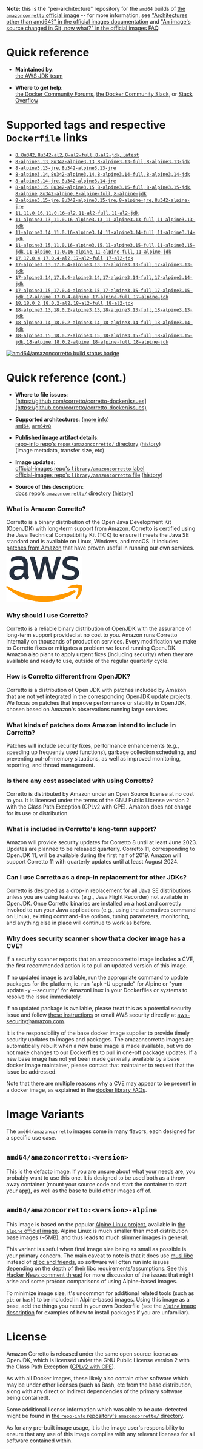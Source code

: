 <!--

********************************************************************************

WARNING:

    DO NOT EDIT "amazoncorretto/README.md"

    IT IS AUTO-GENERATED

    (from the other files in "amazoncorretto/" combined with a set of templates)

********************************************************************************

-->

**Note:** this is the "per-architecture" repository for the `amd64` builds of [the `amazoncorretto` official image](https://hub.docker.com/_/amazoncorretto) -- for more information, see ["Architectures other than amd64?" in the official images documentation](https://github.com/docker-library/official-images#architectures-other-than-amd64) and ["An image's source changed in Git, now what?" in the official images FAQ](https://github.com/docker-library/faq#an-images-source-changed-in-git-now-what).

# Quick reference

-	**Maintained by**:  
	[the AWS JDK team](https://github.com/corretto/corretto-docker)

-	**Where to get help**:  
	[the Docker Community Forums](https://forums.docker.com/), [the Docker Community Slack](https://dockr.ly/slack), or [Stack Overflow](https://stackoverflow.com/search?tab=newest&q=docker)

# Supported tags and respective `Dockerfile` links

-	[`8`, `8u342`, `8u342-al2`, `8-al2-full`, `8-al2-jdk`, `latest`](https://github.com/corretto/corretto-docker/blob/8dcae9decc3e23f2f743c772a2438e92096cab4d/8/jdk/al2/Dockerfile)
-	[`8-alpine3.13`, `8u342-alpine3.13`, `8-alpine3.13-full`, `8-alpine3.13-jdk`](https://github.com/corretto/corretto-docker/blob/8dcae9decc3e23f2f743c772a2438e92096cab4d/8/jdk/alpine/3.13/Dockerfile)
-	[`8-alpine3.13-jre`, `8u342-alpine3.13-jre`](https://github.com/corretto/corretto-docker/blob/8dcae9decc3e23f2f743c772a2438e92096cab4d/8/jre/alpine/3.13/Dockerfile)
-	[`8-alpine3.14`, `8u342-alpine3.14`, `8-alpine3.14-full`, `8-alpine3.14-jdk`](https://github.com/corretto/corretto-docker/blob/8dcae9decc3e23f2f743c772a2438e92096cab4d/8/jdk/alpine/3.14/Dockerfile)
-	[`8-alpine3.14-jre`, `8u342-alpine3.14-jre`](https://github.com/corretto/corretto-docker/blob/8dcae9decc3e23f2f743c772a2438e92096cab4d/8/jre/alpine/3.14/Dockerfile)
-	[`8-alpine3.15`, `8u342-alpine3.15`, `8-alpine3.15-full`, `8-alpine3.15-jdk`, `8-alpine`, `8u342-alpine`, `8-alpine-full`, `8-alpine-jdk`](https://github.com/corretto/corretto-docker/blob/8dcae9decc3e23f2f743c772a2438e92096cab4d/8/jdk/alpine/3.15/Dockerfile)
-	[`8-alpine3.15-jre`, `8u342-alpine3.15-jre`, `8-alpine-jre`, `8u342-alpine-jre`](https://github.com/corretto/corretto-docker/blob/8dcae9decc3e23f2f743c772a2438e92096cab4d/8/jre/alpine/3.15/Dockerfile)
-	[`11`, `11.0.16`, `11.0.16-al2`, `11-al2-full`, `11-al2-jdk`](https://github.com/corretto/corretto-docker/blob/8dcae9decc3e23f2f743c772a2438e92096cab4d/11/jdk/al2/Dockerfile)
-	[`11-alpine3.13`, `11.0.16-alpine3.13`, `11-alpine3.13-full`, `11-alpine3.13-jdk`](https://github.com/corretto/corretto-docker/blob/8dcae9decc3e23f2f743c772a2438e92096cab4d/11/jdk/alpine/3.13/Dockerfile)
-	[`11-alpine3.14`, `11.0.16-alpine3.14`, `11-alpine3.14-full`, `11-alpine3.14-jdk`](https://github.com/corretto/corretto-docker/blob/8dcae9decc3e23f2f743c772a2438e92096cab4d/11/jdk/alpine/3.14/Dockerfile)
-	[`11-alpine3.15`, `11.0.16-alpine3.15`, `11-alpine3.15-full`, `11-alpine3.15-jdk`, `11-alpine`, `11.0.16-alpine`, `11-alpine-full`, `11-alpine-jdk`](https://github.com/corretto/corretto-docker/blob/8dcae9decc3e23f2f743c772a2438e92096cab4d/11/jdk/alpine/3.15/Dockerfile)
-	[`17`, `17.0.4`, `17.0.4-al2`, `17-al2-full`, `17-al2-jdk`](https://github.com/corretto/corretto-docker/blob/8dcae9decc3e23f2f743c772a2438e92096cab4d/17/jdk/al2/Dockerfile)
-	[`17-alpine3.13`, `17.0.4-alpine3.13`, `17-alpine3.13-full`, `17-alpine3.13-jdk`](https://github.com/corretto/corretto-docker/blob/8dcae9decc3e23f2f743c772a2438e92096cab4d/17/jdk/alpine/3.13/Dockerfile)
-	[`17-alpine3.14`, `17.0.4-alpine3.14`, `17-alpine3.14-full`, `17-alpine3.14-jdk`](https://github.com/corretto/corretto-docker/blob/8dcae9decc3e23f2f743c772a2438e92096cab4d/17/jdk/alpine/3.14/Dockerfile)
-	[`17-alpine3.15`, `17.0.4-alpine3.15`, `17-alpine3.15-full`, `17-alpine3.15-jdk`, `17-alpine`, `17.0.4-alpine`, `17-alpine-full`, `17-alpine-jdk`](https://github.com/corretto/corretto-docker/blob/8dcae9decc3e23f2f743c772a2438e92096cab4d/17/jdk/alpine/3.15/Dockerfile)
-	[`18`, `18.0.2`, `18.0.2-al2`, `18-al2-full`, `18-al2-jdk`](https://github.com/corretto/corretto-docker/blob/8dcae9decc3e23f2f743c772a2438e92096cab4d/18/jdk/al2/Dockerfile)
-	[`18-alpine3.13`, `18.0.2-alpine3.13`, `18-alpine3.13-full`, `18-alpine3.13-jdk`](https://github.com/corretto/corretto-docker/blob/8dcae9decc3e23f2f743c772a2438e92096cab4d/18/jdk/alpine/3.13/Dockerfile)
-	[`18-alpine3.14`, `18.0.2-alpine3.14`, `18-alpine3.14-full`, `18-alpine3.14-jdk`](https://github.com/corretto/corretto-docker/blob/8dcae9decc3e23f2f743c772a2438e92096cab4d/18/jdk/alpine/3.14/Dockerfile)
-	[`18-alpine3.15`, `18.0.2-alpine3.15`, `18-alpine3.15-full`, `18-alpine3.15-jdk`, `18-alpine`, `18.0.2-alpine`, `18-alpine-full`, `18-alpine-jdk`](https://github.com/corretto/corretto-docker/blob/8dcae9decc3e23f2f743c772a2438e92096cab4d/18/jdk/alpine/3.15/Dockerfile)

[![amd64/amazoncorretto build status badge](https://img.shields.io/jenkins/s/https/doi-janky.infosiftr.net/job/multiarch/job/amd64/job/amazoncorretto.svg?label=amd64/amazoncorretto%20%20build%20job)](https://doi-janky.infosiftr.net/job/multiarch/job/amd64/job/amazoncorretto/)

# Quick reference (cont.)

-	**Where to file issues**:  
	[https://github.com/corretto/corretto-docker/issues](https://github.com/corretto/corretto-docker/issues)

-	**Supported architectures**: ([more info](https://github.com/docker-library/official-images#architectures-other-than-amd64))  
	[`amd64`](https://hub.docker.com/r/amd64/amazoncorretto/), [`arm64v8`](https://hub.docker.com/r/arm64v8/amazoncorretto/)

-	**Published image artifact details**:  
	[repo-info repo's `repos/amazoncorretto/` directory](https://github.com/docker-library/repo-info/blob/master/repos/amazoncorretto) ([history](https://github.com/docker-library/repo-info/commits/master/repos/amazoncorretto))  
	(image metadata, transfer size, etc)

-	**Image updates**:  
	[official-images repo's `library/amazoncorretto` label](https://github.com/docker-library/official-images/issues?q=label%3Alibrary%2Famazoncorretto)  
	[official-images repo's `library/amazoncorretto` file](https://github.com/docker-library/official-images/blob/master/library/amazoncorretto) ([history](https://github.com/docker-library/official-images/commits/master/library/amazoncorretto))

-	**Source of this description**:  
	[docs repo's `amazoncorretto/` directory](https://github.com/docker-library/docs/tree/master/amazoncorretto) ([history](https://github.com/docker-library/docs/commits/master/amazoncorretto))

### What is Amazon Corretto?

Corretto is a binary distribution of the Open Java Development Kit (OpenJDK) with long-term support from Amazon. Corretto is certified using the Java Technical Compatibility Kit (TCK) to ensure it meets the Java SE standard and is available on Linux, Windows, and macOS. It includes [patches from Amazon](https://docs.aws.amazon.com/corretto/latest/corretto-8-ug/patches.html) that have proven useful in running our own services.

![logo](https://raw.githubusercontent.com/docker-library/docs/e7106eecc0140176d9c3dec8986f2e61b443e0fb/amazoncorretto/logo.png)

### Why should I use Corretto?

Corretto is a reliable binary distribution of OpenJDK with the assurance of long-term support provided at no cost to you. Amazon runs Corretto internally on thousands of production services. Every modification we make to Corretto fixes or mitigates a problem we found running OpenJDK. Amazon also plans to apply urgent fixes (including security) when they are available and ready to use, outside of the regular quarterly cycle.

### How is Corretto different from OpenJDK?

Corretto is a distribution of Open JDK with patches included by Amazon that are not yet integrated in the corresponding OpenJDK update projects. We focus on patches that improve performance or stability in OpenJDK, chosen based on Amazon's observations running large services.

### What kinds of patches does Amazon intend to include in Corretto?

Patches will include security fixes, performance enhancements (e.g., speeding up frequently used functions), garbage collection scheduling, and preventing out-of-memory situations, as well as improved monitoring, reporting, and thread management.

### Is there any cost associated with using Corretto?

Corretto is distributed by Amazon under an Open Source license at no cost to you. It is licensed under the terms of the GNU Public License version 2 with the Class Path Exception (GPLv2 with CPE). Amazon does not charge for its use or distribution.

### What is included in Corretto's long-term support?

Amazon will provide security updates for Corretto 8 until at least June 2023. Updates are planned to be released quarterly. Corretto 11, corresponding to OpenJDK 11, will be available during the first half of 2019. Amazon will support Corretto 11 with quarterly updates until at least August 2024.

### Can I use Corretto as a drop-in replacement for other JDKs?

Corretto is designed as a drop-in replacement for all Java SE distributions unless you are using features (e.g., Java Flight Recorder) not available in OpenJDK. Once Corretto binaries are installed on a host and correctly invoked to run your Java applications (e.g., using the alternatives command on Linux), existing command-line options, tuning parameters, monitoring, and anything else in place will continue to work as before.

### Why does security scanner show that a docker image has a CVE?

If a security scanner reports that an amazoncorretto image includes a CVE, the first recommended action is to pull an updated version of this image.

If no updated image is available, run the appropriate command to update packages for the platform, ie. run "apk -U upgrade" for Alpine or "yum update -y --security" for AmazonLinux in your Dockerfiles or systems to resolve the issue immediately.

If no updated package is available, please treat this as a potential security issue and follow [these instructions](https://aws.amazon.com/security/vulnerability-reporting/) or email AWS security directly at [aws-security@amazon.com](mailto:aws-security@amazon.com).

It is the responsibility of the base docker image supplier to provide timely security updates to images and packages. The amazoncorretto images are automatically rebuilt when a new base image is made available, but we do not make changes to our Dockerfiles to pull in one-off package updates. If a new base image has not yet been made generally available by a base docker image maintainer, please contact that maintainer to request that the issue be addressed.

Note that there are multiple reasons why a CVE may appear to be present in a docker image, as explained in the [docker library FAQs](https://github.com/docker-library/faq/tree/73f10b0daf2fb8e7b38efaccc0e90b3510919d51#why-does-my-security-scanner-show-that-an-image-has-cves).

# Image Variants

The `amd64/amazoncorretto` images come in many flavors, each designed for a specific use case.

## `amd64/amazoncorretto:<version>`

This is the defacto image. If you are unsure about what your needs are, you probably want to use this one. It is designed to be used both as a throw away container (mount your source code and start the container to start your app), as well as the base to build other images off of.

## `amd64/amazoncorretto:<version>-alpine`

This image is based on the popular [Alpine Linux project](https://alpinelinux.org), available in [the `alpine` official image](https://hub.docker.com/_/alpine). Alpine Linux is much smaller than most distribution base images (~5MB), and thus leads to much slimmer images in general.

This variant is useful when final image size being as small as possible is your primary concern. The main caveat to note is that it does use [musl libc](https://musl.libc.org) instead of [glibc and friends](https://www.etalabs.net/compare_libcs.html), so software will often run into issues depending on the depth of their libc requirements/assumptions. See [this Hacker News comment thread](https://news.ycombinator.com/item?id=10782897) for more discussion of the issues that might arise and some pro/con comparisons of using Alpine-based images.

To minimize image size, it's uncommon for additional related tools (such as `git` or `bash`) to be included in Alpine-based images. Using this image as a base, add the things you need in your own Dockerfile (see the [`alpine` image description](https://hub.docker.com/_/alpine/) for examples of how to install packages if you are unfamiliar).

# License

Amazon Corretto is released under the same open source license as OpenJDK, which is licensed under the GNU Public License version 2 with the Class Path Exception ([GPLv2 with CPE](https://openjdk.java.net/legal/gplv2+ce.html)).

As with all Docker images, these likely also contain other software which may be under other licenses (such as Bash, etc from the base distribution, along with any direct or indirect dependencies of the primary software being contained).

Some additional license information which was able to be auto-detected might be found in [the `repo-info` repository's `amazoncorretto/` directory](https://github.com/docker-library/repo-info/tree/master/repos/amazoncorretto).

As for any pre-built image usage, it is the image user's responsibility to ensure that any use of this image complies with any relevant licenses for all software contained within.
